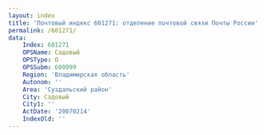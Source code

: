 ```yaml
---
layout: index
title: 'Почтовый индекс 601271: отделение почтовой связи Почты России'
permalink: /601271/
data:
    Index: 601271
    OPSName: Садовый
    OPSType: О
    OPSSubm: 600999
    Region: 'Владимирская область'
    Autonom: ''
    Area: 'Суздальский район'
    City: Садовый
    City1: ''
    ActDate: '20070214'
    IndexOld: ''
---
```

